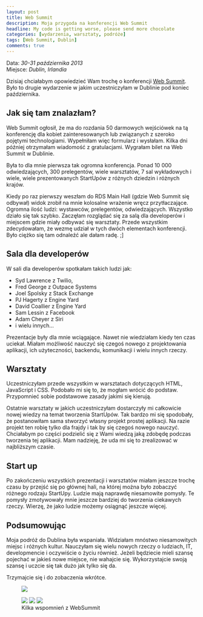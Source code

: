 ```yaml
---
layout: post
title: Web Summit
description: Moja przygoda na konferencji Web Summit
headline: My code is getting worse, please send more chocolate
categories: [wydarzenia, warsztaty, podróże]
tags: [Web Summit, Dublin]
comments: true
---
```


Data: *30-31 października 2013*<br>
Miejsce: *Dublin, Irlandia*

Dzisiaj chciałabym opowiedzieć Wam trochę o konferencji [Web Summit](http://www.websummit.net/). Było to drugie wydarzenie w jakim uczestniczyłam w Dublinie pod koniec października.

## Jak się tam znalazłam?

Web Summit ogłosił, że ma do rozdania 50 darmowych wejściówek na tą konferencję dla kobiet zainteresowanych lub związanych z szeroko pojętymi technologiami. Wypełniłam więc formularz i wysłałam. Kilka dni później otrzymałam wiadomość z gratulacjami. Wygrałam bilet na Web Summit w Dublinie.

Była to dla mnie pierwsza tak ogromna konferencja. Ponad 10 000 odwiedzających, 300 prelegentów, wiele warsztatów, 7 sal wykładowych i wiele, wiele prezentowanych StartUpów z różnych dziedzin i różnych krajów.

Kiedy po raz pierwszy weszłam do RDS Main Hall (gdzie Web Summit się odbywał) widok zrobił na mnie kolosalne wrażenie wręcz przytłaczające. Ogromna ilość ludzi: wystawców, prelegentów, odwiedzających. Wszystko działo się tak szybko. Zaczęłam rozglądać się za salą dla developerów i miejscem gdzie miały odbywać się warsztaty. Przede wszystkim zdecydowałam, że wezmę udział w tych dwóch elementach konferencji. Było ciężko się tam odnaleźć ale dałam radę. ;]

## Sala dla developerów

W sali dla developerów spotkałam takich ludzi jak:

- Syd Lawrence z Twilio,
- Fred George z Outpace Systems
- Joel Spolsky z Stack Exchange
- PJ Hagerty z Engine Yard
- David Coallier z Engine Yard
- Sam Lessin z Facebook
- Adam Cheyer z Siri
- i wielu innych…

Prezentacje były dla mnie wciągające. Nawet nie wiedziałam kiedy ten czas uciekał. Miałam możliwość nauczyć się czegoś nowego z projektowania aplikacji, ich użyteczności, backendu, komunikacji i wielu innych rzeczy.

## Warsztaty

Uczestniczyłam przede wszystkim w warsztatach dotyczących HTML, JavaScript i CSS. Podobało mi się to, że mogłam wrócić do podstaw. Przypomnieć sobie podstawowe zasady jakimi się kierują.

Ostatnie warsztaty w jakich uczestniczyłam dostarczyły mi całkowicie nowej wiedzy na temat tworzenia StartUpów. Tak bardzo mi się spodobały, że postanowiłam sama stworzyć własny projekt prostej aplikacji. Na razie projekt ten robię tylko dla frajdy i tak by się czegoś nowego nauczyć. Chciałabym po części podzielić się z Wami wiedzą jaką zdobędę podczas tworzenia tej aplikacji. Mam nadzieję, że uda mi się to zrealizować w najbliższym czasie.

## Start up

Po zakończeniu wszystkich prezentacji i warsztatów miałam jeszcze trochę czasu by przejść się po głównej hali, na której można było zobaczyć różnego rodzaju StartUpy. Ludzie mają naprawdę niesamowite pomysły. Te pomysły zmotywowały mnie jeszcze bardziej do tworzenia ciekawych rzeczy. Wierzę, że jako ludzie możemy osiągnąć jeszcze więcej.

## Podsumowując

Moja podróż do Dublina była wspaniała. Widziałam mnóstwo niesamowitych miejsc i różnych kultur. Nauczyłam się wielu nowych rzeczy o ludziach, IT, developmencie i oczywiście o życiu również. Jeżeli będziecie mieli szansę pojechać w jakieś nowe miejsce, nie wahajcie się. Wykorzystajcie swoją szansę i uczcie się tak dużo jak tylko się da.

Trzymajcie się i do zobaczenia wkrótce.

<figure>
  <a href="{{ site.baseurl_root }}/images/websummit-2013/websummit.jpg"><img src="{{ site.baseurl_root }}/images/websummit-2013/websummit.jpg"></a>
</figure>
<figure class="third">
  <a href="{{ site.baseurl_root }}/images/websummit-2013/websummit2.jpg"><img src="{{ site.baseurl_root }}/images/websummit-2013/websummit2.jpg"></a>
  <a href="{{ site.baseurl_root }}/images/websummit-2013/disnay.jpg"><img src="{{ site.baseurl_root }}/images/websummit-2013/disnay.jpg"></a>
  <a href="{{ site.baseurl_root }}/images/websummit-2013/websummit3.jpg"><img src="{{ site.baseurl_root }}/images/websummit-2013/websummit3.jpg"></a>
  <figcaption>Kilka wspomnień z WebSummit</figcaption>
</figure>

